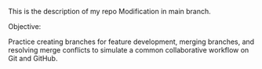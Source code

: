 This is the description of my repo
Modification in main branch.

Objective: 

Practice creating branches for feature development, merging branches, and resolving merge conflicts to simulate a common collaborative workflow on Git and GitHub.

